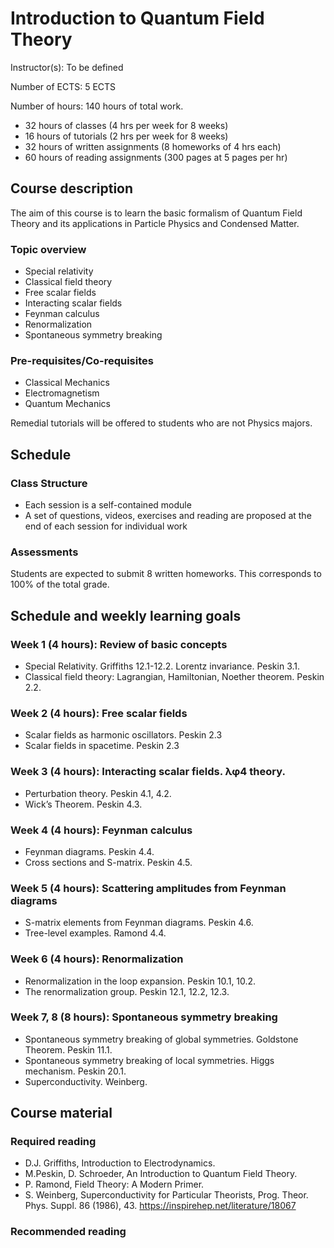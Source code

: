 # Introduction to Quantum Field Theory

Instructor(s): To be defined

Number of ECTS: 5 ECTS

Number of hours: 140 hours of total work.
* 32 hours of classes (4 hrs per week for 8 weeks)
* 16 hours of tutorials (2 hrs per week for 8 weeks)
* 32 hours of written assignments (8 homeworks of 4 hrs each)
* 60 hours of reading assignments (300 pages at 5 pages per hr)

## Course description
The aim of this course is to learn the basic formalism of Quantum Field Theory and its applications in Particle Physics and Condensed Matter. 

### Topic overview
* Special relativity
* Classical field theory
* Free scalar fields
* Interacting scalar fields
* Feynman calculus
* Renormalization
* Spontaneous symmetry breaking

### Pre-requisites/Co-requisites
* Classical Mechanics
* Electromagnetism
* Quantum Mechanics

Remedial tutorials will be offered to students who are not Physics majors. 

## Schedule

### Class Structure
* Each session is a self-contained module
* A set of questions, videos, exercises and reading are proposed at the end of each session for individual work

### Assessments
Students are expected to submit 8 written homeworks. This corresponds to 100% of the total grade.

## Schedule and weekly learning goals 

### Week 1 (4 hours): Review of basic concepts
* Special Relativity. Griffiths 12.1-12.2. Lorentz invariance. Peskin 3.1.
* Classical field theory: Lagrangian, Hamiltonian, Noether theorem. Peskin 2.2.

### Week 2 (4 hours): Free scalar fields
* Scalar fields as harmonic oscillators. Peskin 2.3
* Scalar fields in spacetime. Peskin 2.3

### Week 3 (4 hours): Interacting scalar fields. λφ4  theory. 
* Perturbation theory. Peskin 4.1, 4.2.
* Wick’s Theorem. Peskin 4.3.

### Week 4 (4 hours): Feynman calculus
* Feynman diagrams. Peskin 4.4.
* Cross sections and S-matrix. Peskin 4.5.

### Week 5 (4 hours): Scattering amplitudes from Feynman diagrams
* S-matrix elements from Feynman diagrams. Peskin 4.6.
* Tree-level examples. Ramond 4.4.

### Week 6 (4 hours): Renormalization
* Renormalization in the loop expansion. Peskin 10.1, 10.2.
* The renormalization group. Peskin 12.1, 12.2, 12.3.

### Week 7, 8 (8 hours): Spontaneous symmetry breaking
* Spontaneous symmetry breaking of global symmetries. Goldstone Theorem. Peskin 11.1.
* Spontaneous symmetry breaking of local symmetries. Higgs mechanism. Peskin 20.1.
* Superconductivity. Weinberg.

## Course material

### Required reading

* D.J. Griffiths, Introduction to Electrodynamics.
* M.Peskin, D. Schroeder, An Introduction to Quantum Field Theory.
* P. Ramond, Field Theory: A Modern Primer.
* S. Weinberg, Superconductivity for Particular Theorists, Prog. Theor. Phys. Suppl. 86 (1986), 43. https://inspirehep.net/literature/18067


### Recommended reading
